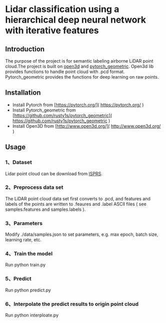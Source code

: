 Lidar classification using a hierarchical deep neural network with iterative features
=========

Introduction
---------------
The purpose of the project is for semantic labeling airborne LiDAR point cloud.The project is built on [open3d]( http://www.open3d.org/) and [pytorch_geometric]( https://github.com/rusty1s/pytorch_geometric ). Open3d lib provides functions to handle point cloud with .pcd format. Pytorch_geometric provides the functions for deep learning on raw points.

Installation
---------------
 * Install Pytorch from [https://pytorch.org/]( https://pytorch.org/ )
 * Install Pytorch_geometric from [https://github.com/rusty1s/pytorch_geometric]( https://github.com/rusty1s/pytorch_geometric )
 * Install Open3D from [http://www.open3d.org/]( http://www.open3d.org/ )


Usage
---------------
### 1、Dataset
Lidar point cloud can be download from [ISPRS]( https://www2.isprs.org/commissions/comm3/wg4/3d-semantic-labeling.html ).
### 2、Preprocess data set
The LiDAR point cloud data set first converts to .pcd, and features and labels of the points are written to .feaures and .label ASCII files ( see samples.features and samples.labels ).
### 3、Parameters
Modify ./data/samples.json to set parameters, e.g. max epoch, batch size, learning rate, etc.
### 4、Train the model
Run
python train.py
### 5、Predict
Run
python predict.py
### 6、Interpolate the predict results to origin point cloud
Run
python interploate.py 
